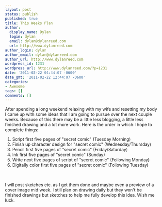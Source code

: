 ```yaml
---
layout: post
status: publish
published: true
title: This Weeks Plan
author:
  display_name: Dylan
  login: dylan
  email: dylan@dylanreed.com
  url: http://www.dylanreed.com
author_login: dylan
author_email: dylan@dylanreed.com
author_url: http://www.dylanreed.com
wordpress_id: 1231
wordpress_url: http://www.dylanreed.com/?p=1231
date: '2011-02-22 04:44:07 -0600'
date_gmt: '2011-02-22 12:44:07 -0600'
categories:
- Awesome
tags: []
comments: []
---
```

<p>After spending a long weekend relaxing with my wife and resetting my body I came up with some ideas that I am going to pursue over the next couple weeks. Because of this there may be a little less blogging, a little less finished drawing and a lot more work. Here is the order in which I hope to complete things:</p>
<ol>
<li>Script first five pages of "secret comic" (Tuesday Morning)</li>
<li>Finish up character design for "secret comic" (Wednesday/Thursday)</li>
<li>Pencil first five pages of "secret comic" (Friday/Saturday)</li>
<li>Ink first five pages of "secret comic" (Sunday)</li>
<li>Write next five pages of script of "secret comic" (Following Monday)</li>
<li>Digitally color first five pages of "secret comic" (Following Tuesday)</li><br />
</ol><br />
I will post sketches etc. as I get them done and maybe even a preview of a cover image mid week. I still plan on drawing daily but they won't be finished drawings but sketches to help me fully develop this idea. Wish me luck.</p>
